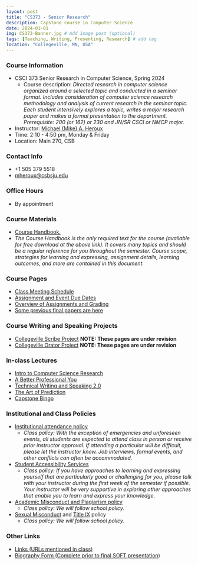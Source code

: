 ```yaml
---
layout: post
title: "CS373 - Senior Research"
description: Capstone course in Computer Science
date: 2024-01-01
img: CS373-Banner.jpg # Add image post (optional)
tags: [Teaching, Writing, Presenting, Research] # add tag
location: "Collegeville, MN, USA"
---
```


### Course Information
- CSCI 373 Senior Research in Computer Science, Spring 2024
    - Course description: *Directed research in computer science organized around a selected topic and conducted in a seminar format. Includes consideration of computer science research methodology and analysis of current research in the seminar topic. Each student intensively explores a topic, writes a major research paper and makes a formal presentation to the department. Prerequisite: 200 (or 162) or 230 and JN/SR CSCI or NMCP major.*
- Instructor: [Michael (Mike) A. Heroux](https://maherou.github.io)
- Time: 2:10 - 4:50 pm, Monday & Friday
- Location: Main 270, CSB

### Contact Info
- +1 505 379 5518
- <mheroux@csbsju.edu>

### Office Hours
- By appointment

### Course Materials
- [Course Handbook.](../files/CS373/CSCI373CourseHandbookLatestEdition.pdf)
 - *The Course Handbook is the only required text for the course (available for free download at the above link).  It covers many topics and should be a regular reference for you throughout the semester.  Course scope, strategies for learning and expressing, assignment details, learning outcomes, and more are contained in this document.*


### Course Pages
- [Class Meeting Schedule](../files/CS373/2024-Spring-Class-Meeting-Schedule)
- [Assignment and Event Due Dates](../files/CS373/2024-Spring-Class-Assignment-Due-Dates)
- [Overview of Assignments and Grading](../files/CS373/Overview-of-Assignments-and-Grading)
- [Some previous final papers are here](../files/CS373/SamplePapers/SOTFPaperList)

### Course Writing and Speaking Projects
- [Collegeville Scribe Project](https://collegeville.github.io/Scribe) **NOTE: These pages are under revision**
- [Collegeville Orator Project](https://collegeville.github.io/Orator) **NOTE: These pages are under revision**

### In-class Lectures
- [Intro to Computer Science Research](../files/CS373/IntroToCompSciResearch.pdf)
- [A Better Professional You](../files/CS373/BetterYou.pdf)
- [Technical Writing and Speaking 2.0](../files/CS373/TechWritingSpeaking2.0.pdf)
- [The Art of Prediction](../files/CS373/TheArtOfPrediction.pdf)
- [Capstone Bingo](../files/CS373/Bingo/Capstone-Bingo)

### Institutional and Class Policies
- [Institutional attendance policy](https://www.csbsju.edu/academics/2022-2023-catalog/academic-policies-and-regulations/courses/class-attendance)
  - *Class policy: With the exception of emergencies and unforeseen events, all students are expected to attend class in person or receive prior instructor approval.  If attending a particular will be difficult, please let the instructor know.  Job interviews, formal events, and other conflicts can often be accommodated.*
- [Student Accessibility Services](https://www.csbsju.edu/student-accessibility-services/information-for-faculty)
  - *Class policy: If you have approaches to learning and expressing yourself that are particularly good or challenging for you, please talk with your instructor during the first week of the semester if possible.  Your instructor will be very supportive in exploring other approaches that enable you to learn and express your knowledge.*
- [Academic Misconduct and Plagiarism policy](https://www.csbsju.edu/academics/2022-2023-catalog/academic-policies-and-regulations/rights/academic-misconduct)
  - *Class policy: We will follow school policy.*
- [Sexual Misconduct](https://www.csbsju.edu/title-ix/policy-and-reporting) and [Title IX](https://www.csbsju.edu/title-ix) policy
  - *Class policy: We will follow school policy.*


### Other Links
- [Links (URLs mentioned in class)](../files/CS373/CS373-Links)
- [Biography Form (Complete prior to final SOFT presentation)](https://forms.gle/igrpRtR8UTNM3LJg6)
